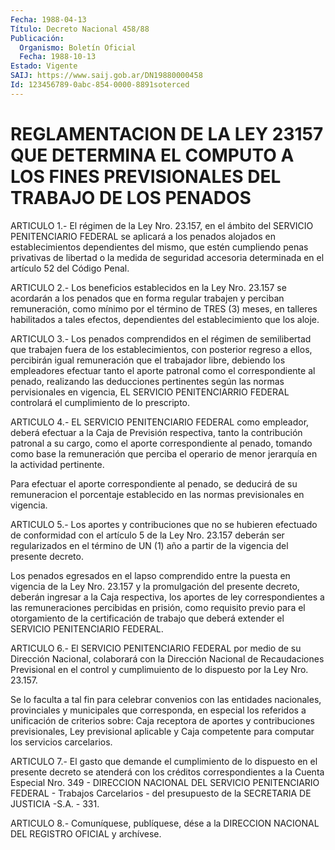```yaml
---
Fecha: 1988-04-13
Título: Decreto Nacional 458/88
Publicación:
  Organismo: Boletín Oficial
  Fecha: 1988-10-13
Estado: Vigente
SAIJ: https://www.saij.gob.ar/DN19880000458
Id: 123456789-0abc-854-0000-8891soterced
---
```

# REGLAMENTACION DE LA LEY 23157 QUE DETERMINA EL COMPUTO A LOS FINES PREVISIONALES DEL TRABAJO DE LOS PENADOS

<a id="1"></a>
ARTICULO 1.- El régimen de la Ley Nro. 23.157, en el ámbito del SERVICIO  PENITENCIARIO  FEDERAL se aplicará a los penados alojados en establecimientos dependientes  del  mismo,  que estén cumpliendo penas  privativas  de  libertad o la medida de seguridad  accesoria determinada en el artículo 52 del Código Penal.

<a id="2"></a>
ARTICULO 2.- Los beneficios establecidos en la Ley Nro. 23.157 se acordarán  a  los  penados  que  en  forma  regular  trabajen  y perciban  remuneración,  como  mínimo  por  el  término de TRES (3) meses,  en  talleres habilitados a tales efectos, dependientes  del establecimiento que los aloje.

<a id="3"></a>
ARTICULO  3.-  Los  penados  comprendidos  en  el  régimen  de semilibertad  que  trabajen  fuera  de  los  establecimientos,  con posterior  regreso  a  ellos,  percibirán igual remuneración que el trabajador  libre,  debiendo  los  empleadores  efectuar  tanto  el aporte patronal como el correspondiente  al  penado, realizando las deducciones    pertinentes  según  las  normas  pervisionales    en vigencia,  EL  SERVICIO    PENITENCIARRIO   FEDERAL  controlará  el cumplimiento de lo prescripto.

<a id="4"></a>
ARTICULO 4.- EL SERVICIO PENITENCIARIO FEDERAL como empleador, deberá  efectuar  a  la  Caja  de  Previsión  respectiva,  tanto la contribución  patronal  a  su cargo, como el aporte correspondiente al  penado,  tomando  como base  la  remuneración  que  perciba  el operario  de  menor jerarquía  en  la  actividad  pertinente.

Para efectuar el  aporte  correspondiente al penado, se deducirá de su remuneracion el porcentaje establecido en las normas previsionales en vigencia.

<a id="5"></a>
ARTICULO  5.-  Los aportes y contribuciones que no se hubieren efectuado de conformidad  con  el  artículo 5 de la Ley Nro. 23.157 deberán ser regularizados en el término  de  UN (1) año a partir de la vigencia del presente decreto.

Los penados egresados en el lapso comprendido  entre  la  puesta en vigencia  de  la  Ley  Nro.  23.157  y la promulgación del presente decreto, deberán ingresar a la Caja respectiva,  los aportes de ley correspondientes a las remuneraciones percibidas en  prisión,  como requisito  previo  para  el  otorgamiento  de  la  certificación de trabajo  que  deberá  extender  el SERVICIO PENITENCIARIO  FEDERAL.

<a id="6"></a>
ARTICULO 6.- El SERVICIO PENITENCIARIO FEDERAL por medio de su Dirección   Nacional,  colaborará  con  la  Dirección  Nacional  de Recaudaciones  Previsional  en  el  control  y  cumplimuiento de lo dispuesto por la Ley Nro. 23.157.

Se lo faculta a tal fin para celebrar convenios con  las  entidades nacionales,    provinciales   y  municipales  que  corresponda,  en especial  los  referidos a unificación  de  criterios  sobre:  Caja receptora  de  aportes    y    contribuciones   previsionales,  Ley previsional   aplicable  y  Caja  competente  para  computar    los servicios carcelarios.

<a id="7"></a>
ARTICULO  7.-  El  gasto  que  demande  el  cumplimiento de lo dispuesto  en  el  presente  decreto  se atenderá con los  créditos correspondientes  a  la  Cuenta  Especial  Nro.   349  -  DIRECCION NACIONAL DEL SERVICIO PENITENCIARIO FEDERAL - Trabajos  Carcelarios -  del  presupuesto  de  la  SECRETARIA  DE  JUSTICIA  -S.A. - 331.

<a id="8"></a>
ARTICULO  8.-  Comuníquese,  publíquese,  dése  a la DIRECCION NACIONAL DEL REGISTRO OFICIAL y archívese.